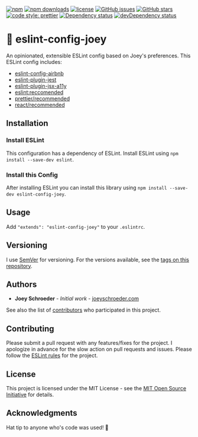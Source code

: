 [![npm](https://img.shields.io/npm/v/eslint-config-joey.svg)](https://www.npmjs.com/package/eslint-config-joey)
[![npm downloads](https://img.shields.io/npm/dt/eslint-config-joey.svg)](https://www.npmjs.com/package/eslint-config-joey)
[![license](https://img.shields.io/github/license/mashape/apistatus.svg)](https://opensource.org/licenses/MIT)
[![GitHub issues](https://img.shields.io/github/issues/joeyschroeder/joey-eslint-config.svg)](https://github.com/joeyschroeder/joey-eslint-config/issues)
[![GitHub stars](https://img.shields.io/github/stars/joeyschroeder/joey-eslint-config.svg)](https://github.com/joeyschroeder/joey-eslint-config/stargazers)
[![code style: prettier](https://img.shields.io/badge/code_style-prettier-ff69b4.svg)](https://github.com/prettier/prettier)
[![Dependency status](https://david-dm.org/joeyschroeder/eslint-config-joey/status.svg)](https://david-dm.org/joeyschroeder/eslint-config-joey/)
[![devDependency status](https://david-dm.org/joeyschroeder/eslint-config-joey/dev-status.svg)](https://david-dm.org/joeyschroeder/eslint-config-joey/?type=dev)

# 🌈 eslint-config-joey
An opinionated, extensible ESLint config based on Joey's preferences.  This ESLint config includes:
* [eslint-config-airbnb](https://github.com/airbnb/javascript/tree/master/packages/eslint-config-airbnb)
* [eslint-plugin-jest](https://github.com/jest-community/eslint-plugin-jest)
* [eslint-plugin-jsx-a11y](https://github.com/evcohen/eslint-plugin-jsx-a11y)
* [eslint:reccomended](https://github.com/eslint/eslint/blob/master/conf/eslint-recommended.js)
* [prettier/recommended](https://github.com/prettier/prettier)
* [react/recommended](https://github.com/yannickcr/eslint-plugin-react)

## Installation

### Install ESLint
This configuration has a dependency of ESLint.  Install ESLint using `npm install --save-dev eslint`.

### Install this Config
After installing ESLint you can install this library using `npm install --save-dev eslint-config-joey`.

## Usage
Add `"extends": "eslint-config-joey"` to your `.eslintrc`.

## Versioning
I use [SemVer](https://docs.npmjs.com/getting-started/semantic-versioning) for versioning. For the versions available, see the [tags on this repository](https://github.com/joeyschroeder/joey-eslint-config/tags).

## Authors
* **Joey Schroeder** - *Initial work* - [joeyschroeder.com](https://joeyschroeder.com)

See also the list of [contributors](https://github.com/joeyschroeder/joey-eslint-config/graphs/contributors) who participated in this project.

## Contributing
Please submit a pull request with any features/fixes for the project. I apologize in advance for the slow action on pull requests and issues. Please follow the [ESLint rules](https://github.com/joeyschroeder/joey-eslint-config/blob/master/.eslintrc.json) for the project.

## License
This project is licensed under the MIT License - see the [MIT Open Source Initiative](https://opensource.org/licenses/MIT) for details.

## Acknowledgments
Hat tip to anyone who's code was used! 🤠
